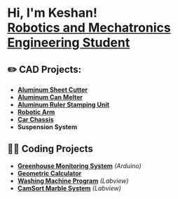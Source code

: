 <h1>Hi, I'm Keshan! <br/> <a href="https://www.linkedin.com/in/keshan-dassanayake-aa472a334/"> Robotics and Mechatronics Engineering Student</a>
  
<h2>✏️ CAD Projects:</h2>

- <b>[Aluminum Sheet Cutter](https://github.com/Keshan-Dassanayake/Aluminum-Sheet-Cutter) </b>
- <b>[Aluminum Can Melter](https://github.com/Keshan-Dassanayake/Aluminum-Can-Melter)</b>
- <b>[Aluminum Ruler Stamping Unit](https://github.com/Keshan-Dassanayake/Aluminum-Ruler-Stamping-Unit)</b>
- <b>[Robotic Arm](https://github.com/Keshan-Dassanayake/Robotic-Arm)</b>
- <b>[Car Chassis](https://github.com/Keshan-Dassanayake/Car-Chassis)</b>
- <b>Suspension System</b>

<h2>🧑‍💻 Coding Projects</h2>

- <b>[Greenhouse Monitoring System](https://github.com/Keshan-Dassanayake/Greenhouse-Monitoring-System)</b> <i>(Arduino)</i>
- <b>[Geometric Calculator](https://github.com/Keshan-Dassanayake/Geometric-Calculator)</b> 
- <b>[Washing Machine Program](https://github.com/Keshan-Dassanayake/Washing-Machine-Program)</b> <i>(Labview)</i>
- <b>[CamSort Marble System](https://github.com/Keshan-Dassanayake/CamSort-Marble-System)</b> <i>(Labview)</i>
